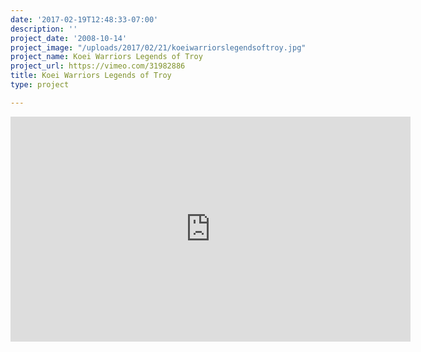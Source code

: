 ```yaml
---
date: '2017-02-19T12:48:33-07:00'
description: ''
project_date: '2008-10-14'
project_image: "/uploads/2017/02/21/koeiwarriorslegendsoftroy.jpg"
project_name: Koei Warriors Legends of Troy
project_url: https://vimeo.com/31982886
title: Koei Warriors Legends of Troy
type: project

---
```

<iframe src="https://player.vimeo.com/video/31982886" width="640" height="360" frameborder="0" webkitallowfullscreen mozallowfullscreen allowfullscreen></iframe>
